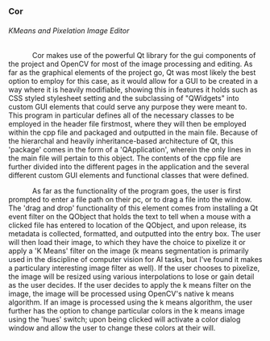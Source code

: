 ### Cor
###### KMeans and Pixelation Image Editor
&nbsp;&nbsp;&nbsp;&nbsp;&nbsp;&nbsp;&nbsp;&nbsp;&nbsp;&nbsp;&nbsp;&nbsp;Cor makes use of the powerful Qt library for the gui components of the project and OpenCV for most of the image processing and editing. As far as the graphical elements of the project go, Qt was most likely the best option to employ for this case, as it would allow for a GUI to be created in a way where it is heavily modifiable, showing this in features it holds such as CSS styled stylesheet setting and the subclassing of "QWidgets" into custom GUI elements that could serve any purpose they were meant to. This program in particular defines all of the necessary classes to be employed in the header file firstmost, where they will then be employed within the cpp file and packaged and outputted in the main file. Because of the hierarchal and heavily inheritance-based architecture of Qt, this 'package' comes in the form of a 'QApplication', wherein the only lines in the main file will pertain to this object. The contents of the cpp file are further divided into the different pages in the application and the several different custom GUI elements and functional classes that were defined.

&nbsp;&nbsp;&nbsp;&nbsp;&nbsp;&nbsp;&nbsp;&nbsp;&nbsp;&nbsp;&nbsp;&nbsp;As far as the functionality of the program goes, the user is first prompted to enter a file path on their pc, or to drag a file into the window. The 'drag and drop' functionality of this element comes from installing a Qt event filter on the QObject that holds the text to tell when a mouse with a clicked file has entered to location of the QObject, and upon release, its metadata is collected, formatted, and outputted into the entry box. The user will then load their image, to which they have the choice to pixelize it or apply a 'K Means' filter on the image (k means segmentation is primarily used in the discipline of computer vision for AI tasks, but I've found it makes a particulary interesting image filter as well). If the user chooses to pixelize, the image will be resized using various interpolations to lose or gain detail as the user decides. If the user decides to apply the k means filter on the image, the image will be processed using OpenCV's native k means algorithm. If an image is processed using the k means algorithm, the user further has the option to change particular colors in the k means image using the 'hues' switch; upon being clicked will activate a color dialog window and allow the user to change these colors at their will.